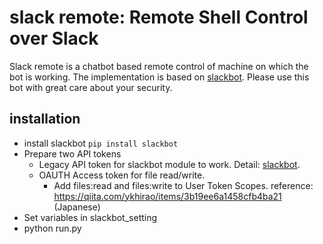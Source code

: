 # slack remote: Remote Shell Control over Slack
Slack remote is a chatbot based remote control of machine on which the bot is working. The implementation is based on [slackbot](https://github.com/lins05/slackbot).
Please use this bot with great care about your security.

## installation
- install slackbot
    ```pip install slackbot```
- Prepare two API tokens
    - Legacy API token for slackbot module to work. Detail: [slackbot](https://github.com/lins05/slackbot).
    - OAUTH Access token for file read/write. 
        - Add files:read and files:write to User Token Scopes. reference: https://qiita.com/ykhirao/items/3b19ee6a1458cfb4ba21 (Japanese)
- Set variables in slackbot_setting
- python run.py